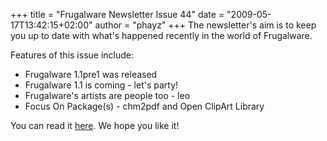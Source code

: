 +++
title = "Frugalware Newsletter Issue 44"
date = "2009-05-17T13:42:15+02:00"
author = "phayz"
+++
The newsletter's aim is to keep you up to date with what's happened recently in the world of Frugalware.  

 Features of this issue include:
 * Frugalware 1.1pre1 was released
* Frugalware 1.1 is coming - let's party!
* Frugalware's artists are people too - leo
* Focus On Package(s) - chm2pdf and Open ClipArt Library


 You can read it [here](/newsletter/44). We hope you like it!